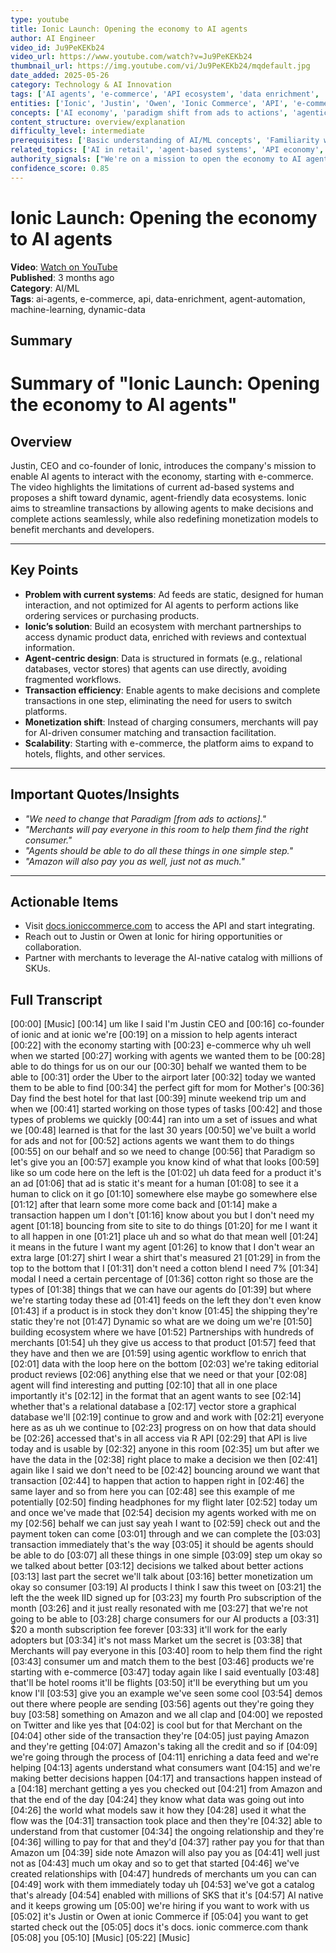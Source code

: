 ```yaml
---
type: youtube
title: Ionic Launch: Opening the economy to AI agents
author: AI Engineer
video_id: Ju9PeKEKb24
video_url: https://www.youtube.com/watch?v=Ju9PeKEKb24
thumbnail_url: https://img.youtube.com/vi/Ju9PeKEKb24/mqdefault.jpg
date_added: 2025-05-26
category: Technology & AI Innovation
tags: ['AI agents', 'e-commerce', 'API ecosystem', 'data enrichment', 'digital monetization', 'agentic workflows', 'merchant partnerships', 'tech startup', 'digital transformation', 'AI economy', 'API integration', 'startup growth']
entities: ['Ionic', 'Justin', 'Owen', 'Ionic Commerce', 'API', 'e-commerce', 'AI agents', 'agentic workflows', 'merchant partnerships', 'data enrichment']
concepts: ['AI economy', 'paradigm shift from ads to actions', 'agentic workflows', 'data enrichment', 'API-driven ecosystems', 'digital monetization', 'merchant relationships', 'transaction efficiency', 'AI-native catalogs', 'digital transformation']
content_structure: overview/explanation
difficulty_level: intermediate
prerequisites: ['Basic understanding of AI/ML concepts', 'Familiarity with e-commerce platforms', 'Knowledge of API integration']
related_topics: ['AI in retail', 'agent-based systems', 'API economy', 'data-driven business models', 'digital marketplace strategies', 'machine learning applications', 'startup ecosystems', 'tech innovation trends']
authority_signals: ["We're on a mission to open the economy to AI agents", "We've created relationships with hundreds of merchants", 'This is docs.ioniccommerce.com']
confidence_score: 0.85
---
```


# Ionic Launch: Opening the economy to AI agents

**Video**: [Watch on YouTube](https://www.youtube.com/watch?v=Ju9PeKEKb24)  
**Published**: 3 months ago  
**Category**: AI/ML  
**Tags**: ai-agents, e-commerce, api, data-enrichment, agent-automation, machine-learning, dynamic-data  

## Summary

# Summary of "Ionic Launch: Opening the economy to AI agents"

## Overview  
Justin, CEO and co-founder of Ionic, introduces the company's mission to enable AI agents to interact with the economy, starting with e-commerce. The video highlights the limitations of current ad-based systems and proposes a shift toward dynamic, agent-friendly data ecosystems. Ionic aims to streamline transactions by allowing agents to make decisions and complete actions seamlessly, while also redefining monetization models to benefit merchants and developers.

---

## Key Points  
- **Problem with current systems**: Ad feeds are static, designed for human interaction, and not optimized for AI agents to perform actions like ordering services or purchasing products.  
- **Ionic’s solution**: Build an ecosystem with merchant partnerships to access dynamic product data, enriched with reviews and contextual information.  
- **Agent-centric design**: Data is structured in formats (e.g., relational databases, vector stores) that agents can use directly, avoiding fragmented workflows.  
- **Transaction efficiency**: Enable agents to make decisions and complete transactions in one step, eliminating the need for users to switch platforms.  
- **Monetization shift**: Instead of charging consumers, merchants will pay for AI-driven consumer matching and transaction facilitation.  
- **Scalability**: Starting with e-commerce, the platform aims to expand to hotels, flights, and other services.  

---

## Important Quotes/Insights  
- *"We need to change that Paradigm [from ads to actions]."*  
- *"Merchants will pay everyone in this room to help them find the right consumer."*  
- *"Agents should be able to do all these things in one simple step."*  
- *"Amazon will also pay you as well, just not as much."*  

---

## Actionable Items  
- Visit [docs.ioniccommerce.com](http://docs.ioniccommerce.com) to access the API and start integrating.  
- Reach out to Justin or Owen at Ionic for hiring opportunities or collaboration.  
- Partner with merchants to leverage the AI-native catalog with millions of SKUs.

## Full Transcript

[00:00] [Music]
[00:14] um like I said I'm Justin CEO and
[00:16] co-founder of ionic and at ionic we're
[00:19] on a mission to help agents interact
[00:22] with the economy starting with
[00:23] e-commerce why uh well when we started
[00:27] working with agents we wanted them to be
[00:28] able to do things for us on our our
[00:30] behalf we wanted them to be able to
[00:31] order the Uber to the airport later
[00:32] today we wanted them to be able to find
[00:34] the perfect gift for mom for Mother's
[00:36] Day find the best hotel for that last
[00:39] minute weekend trip um and when we
[00:41] started working on those types of tasks
[00:42] and those types of problems we quickly
[00:44] ran into um a set of issues and what we
[00:48] learned is that for the last 30 years
[00:50] we've built a world for ads and not for
[00:52] actions agents we want them to do things
[00:55] on our behalf and so we need to change
[00:56] that Paradigm so let's give you an
[00:57] example you know kind of what that looks
[00:59] like so um code here on the left is the
[01:02] uh data feed for a product it's an ad
[01:06] that ad is static it's meant for a human
[01:08] to see it a human to click on it go
[01:10] somewhere else maybe go somewhere else
[01:12] after that learn some more come back and
[01:14] make a transaction happen um I don't
[01:16] know about you but I don't need my agent
[01:18] bouncing from site to site to do things
[01:20] for me I want it to all happen in one
[01:21] place uh and so what do that mean well
[01:24] it means in the future I want my agent
[01:26] to know that I don't wear an extra large
[01:27] shirt I wear a shirt that's measured 21
[01:29] in from the top to the bottom that I
[01:31] don't need a cotton blend I need 7%
[01:34] modal I need a certain percentage of
[01:36] cotton right so those are the types of
[01:38] things that we can have our agents do
[01:39] but where we're starting today these ad
[01:41] feeds on the left they don't even know
[01:43] if a product is in stock they don't know
[01:45] the shipping they're static they're not
[01:47] Dynamic so what are we doing um we're
[01:50] building ecosystem where we have
[01:52] Partnerships with hundreds of merchants
[01:54] uh they give us access to that product
[01:57] feed that they have and then we are
[01:59] using agentic workflow to enrich that
[02:01] data with the loop here on the bottom
[02:03] we're taking editorial product reviews
[02:06] anything else that we need or that your
[02:08] agent will find interesting and putting
[02:10] that all in one place importantly it's
[02:12] in the format that an agent wants to see
[02:14] whether that's a relational database a
[02:17] vector store a graphical database we'll
[02:19] continue to grow and and work with
[02:21] everyone here as as uh we continue to
[02:23] progress on on how that data should be
[02:26] accessed that's in all access via R API
[02:29] that API is live today and is usable by
[02:32] anyone in this room
[02:35] um but after we have the data in the
[02:38] right place to make a decision we then
[02:41] again like I said we don't need to be
[02:42] bouncing around we want that transaction
[02:44] to happen that action to happen right in
[02:46] the same layer and so from here you can
[02:48] see this example of me potentially
[02:50] finding headphones for my flight later
[02:52] today um and once we've made that
[02:54] decision my agents worked with me on my
[02:56] behalf we can just say yeah I want to
[02:59] check out and the payment token can come
[03:01] through and we can complete the
[03:03] transaction immediately that's the way
[03:05] it should be agents should be able to do
[03:07] all these things in one simple
[03:09] step um okay so we talked about better
[03:12] decisions we talked about better actions
[03:13] last part the secret we'll talk about
[03:16] better monetization um okay so consumer
[03:19] AI products I think I saw this tweet on
[03:21] the left the the week IID signed up for
[03:23] my fourth Pro subscription of the month
[03:26] and it just really resonated with me
[03:27] that we're not going to be able to
[03:28] charge consumers for our AI products a
[03:31] $20 a month subscription fee forever
[03:33] it'll work for the early adopters but
[03:34] it's not mass Market um the secret is
[03:38] that Merchants will pay everyone in this
[03:40] room to help them find the right
[03:43] consumer um and match them to the best
[03:46] products we're starting with e-commerce
[03:47] today again like I said eventually
[03:48] that'll be hotel rooms it'll be flights
[03:50] it'll be everything but um you know I'll
[03:53] give you an example we've seen some cool
[03:54] demos out there where people are sending
[03:56] agents out they're going they buy
[03:58] something on Amazon and we all clap and
[04:00] we reposted on Twitter and like yes that
[04:02] is cool but for that Merchant on the
[04:04] other side of the transaction they're
[04:05] just paying Amazon and they're getting
[04:07] Amazon's taking all the credit and so if
[04:09] we're going through the process of
[04:11] enriching a data feed and we're helping
[04:13] agents understand what consumers want
[04:15] and we're making better decisions happen
[04:17] and transactions happen instead of a
[04:18] merchant getting a yes you checked out
[04:21] from Amazon and that the end of the day
[04:24] they know what data was going out into
[04:26] the world what models saw it how they
[04:28] used it what the flow was the
[04:31] transaction took place and then they're
[04:32] able to understand from that customer
[04:34] the ongoing relationship and they're
[04:36] willing to pay for that and they'd
[04:37] rather pay you for that than Amazon um
[04:39] side note Amazon will also pay you as
[04:41] well just not as
[04:43] much um okay and so to get that started
[04:46] we've created relationships with
[04:47] hundreds of merchants um you can can
[04:49] work with them immediately today uh
[04:53] we've got a catalog that's already
[04:54] enabled with millions of SKS that it's
[04:57] AI native and it keeps growing um
[05:00] we're hiring if you want to work with us
[05:02] it's Justin or Owen at ionic Commerce if
[05:04] you want to get started check out the
[05:05] docs it's docs. ionic commerce.com thank
[05:08] you
[05:10] [Music]
[05:22] [Music]
